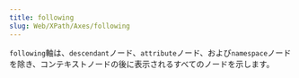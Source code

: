 ```yaml
---
title: following
slug: Web/XPath/Axes/following
---
```

`following`軸は、`descendant`ノード、`attribute`ノード、および`namespace`ノードを除き、コンテキストノードの後に表示されるすべてのノードを示します。
